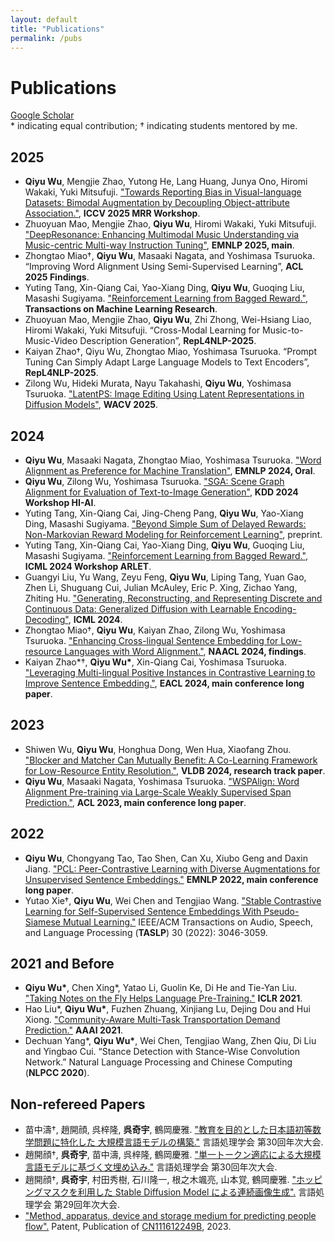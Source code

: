 ```yaml
---
layout: default
title: "Publications"
permalink: /pubs
---
```


# Publications
[Google Scholar](https://scholar.google.com/citations?user=oDn0AnwAAAAJ) \
\* indicating equal contribution; † indicating students mentored by me.
## 2025
* **Qiyu Wu**, Mengjie Zhao, Yutong He, Lang Huang, Junya Ono, Hiromi Wakaki, Yuki Mitsufuji. ["Towards Reporting Bias in Visual-language Datasets: Bimodal Augmentation by Decoupling Object-attribute Association."](https://arxiv.org/abs/2310.01330), **ICCV 2025 MRR Workshop**.
* Zhuoyuan Mao, Mengjie Zhao, **Qiyu Wu**, Hiromi Wakaki, Yuki Mitsufuji. ["DeepResonance: Enhancing Multimodal Music Understanding via Music-centric Multi-way Instruction Tuning"](https://arxiv.org/pdf/2502.12623), **EMNLP 2025, main**.
* Zhongtao Miao†, **Qiyu Wu**, Masaaki Nagata, and Yoshimasa Tsuruoka. “Improving Word Alignment Using Semi-Supervised Learning”, **ACL 2025 Findings**.
* Yuting Tang, Xin-Qiang Cai, Yao-Xiang Ding, **Qiyu Wu**, Guoqing Liu, Masashi Sugiyama. ["Reinforcement Learning from Bagged Reward."](https://openreview.net/forum?id=bXUipBbZDA), **Transactions on Machine Learning Research**.
* Zhuoyuan Mao, Mengjie Zhao, **Qiyu Wu**, Zhi Zhong, Wei-Hsiang Liao, Hiromi Wakaki, Yuki Mitsufuji. “Cross-Modal Learning for Music-to-Music-Video Description Generation”, **RepL4NLP-2025**.
* Kaiyan Zhao†, Qiyu Wu, Zhongtao Miao, Yoshimasa Tsuruoka. “Prompt Tuning Can Simply Adapt Large Language Models to Text Encoders”, **RepL4NLP-2025**.
* Zilong Wu, Hideki Murata, Nayu Takahashi, **Qiyu Wu**, Yoshimasa Tsuruoka. ["LatentPS: Image Editing Using Latent Representations in Diffusion Models"](https://openaccess.thecvf.com/content/WACV2025W/ImageQuality/papers/Wu_LatentPS_Image_Editing_Using_Latent_Representations_in_Diffusion_Models_WACVW_2025_paper.pdf), **WACV 2025**.

## 2024
* **Qiyu Wu**, Masaaki Nagata, Zhongtao Miao, Yoshimasa Tsuruoka. ["Word Alignment as Preference for Machine Translation"](https://arxiv.org/abs/2405.09223), **EMNLP 2024, Oral**.
* **Qiyu Wu**, Zilong Wu, Yoshimasa Tsuruoka. ["SGA: Scene Graph Alignment for Evaluation of Text-to-Image Generation"](https://human-interpretable-ai.github.io/assets/pdf/10_SGA_Scene_Graph_Alignment_f.pdf), **KDD 2024 Workshop HI-AI**.
* Yuting Tang, Xin-Qiang Cai, Jing-Cheng Pang, **Qiyu Wu**, Yao-Xiang Ding, Masashi Sugiyama. ["Beyond Simple Sum of Delayed Rewards: Non-Markovian Reward Modeling for Reinforcement Learning"](https://arxiv.org/pdf/2410.20176), preprint.
* Yuting Tang, Xin-Qiang Cai, Yao-Xiang Ding, **Qiyu Wu**, Guoqing Liu, Masashi Sugiyama. ["Reinforcement Learning from Bagged Reward."](https://arxiv.org/pdf/2402.03771.pdf), **ICML 2024 Workshop ARLET**.
* Guangyi Liu, Yu Wang, Zeyu Feng, **Qiyu Wu**, Liping Tang, Yuan Gao, Zhen Li, Shuguang Cui, Julian McAuley, Eric P. Xing, Zichao Yang, Zhiting Hu. ["Generating, Reconstructing, and Representing Discrete and Continuous Data: Generalized Diffusion with Learnable Encoding-Decoding"](https://arxiv.org/abs/2402.19009), **ICML 2024**.
* Zhongtao Miao†, **Qiyu Wu**, Kaiyan Zhao, Zilong Wu, Yoshimasa Tsuruoka. ["Enhancing Cross-lingual Sentence Embedding for Low-resource Languages with Word Alignment."](https://aclanthology.org/2024.findings-naacl.204/), **NAACL 2024, findings**.
* Kaiyan Zhao*†, **Qiyu Wu\***, Xin-Qiang Cai, Yoshimasa Tsuruoka. ["Leveraging Multi-lingual Positive Instances in Contrastive Learning to Improve Sentence Embedding."](https://aclanthology.org/2024.eacl-long.59/), **EACL 2024, main conference long paper**.

## 2023
* Shiwen Wu, **Qiyu Wu**, Honghua Dong, Wen Hua, Xiaofang Zhou. ["Blocker and Matcher Can Mutually Benefit: A Co-Learning Framework for Low-Resource Entity Resolution."](https://dl.acm.org/doi/abs/10.14778/3632093.3632096), **VLDB 2024, research track paper**.
* **Qiyu Wu**, Masaaki Nagata, Yoshimasa Tsuruoka. ["WSPAlign: Word Alignment Pre-training via Large-Scale Weakly Supervised Span Prediction."](https://aclanthology.org/2023.acl-long.621/), **ACL 2023, main conference long paper**.
  
## 2022
* **Qiyu Wu**, Chongyang Tao, Tao Shen, Can Xu, Xiubo Geng and Daxin Jiang. ["PCL: Peer-Contrastive Learning with Diverse Augmentations for Unsupervised Sentence Embeddings."](https://aclanthology.org/2022.emnlp-main.826/) **EMNLP 2022, main conference long paper**.
* Yutao Xie†, **Qiyu Wu**, Wei Chen and Tengjiao Wang. ["Stable Contrastive Learning for Self-Supervised Sentence Embeddings With Pseudo-Siamese Mutual Learning."](https://ieeexplore.ieee.org/abstract/document/9872078?casa_token=WmOgzDOxdVsAAAAA:l3sdhPMn9YUyhoab5G-YPJeYmsVNbiyPx0lwh6kkZHR0D4Nk3wUTkNywY0k5YE0P70_9AxN4) IEEE/ACM Transactions on Audio, Speech, and Language Processing (**TASLP**) 30 (2022): 3046-3059.

## 2021 and Before
* **Qiyu Wu\***, Chen Xing*, Yatao Li, Guolin Ke, Di He and Tie-Yan Liu. ["Taking Notes on the Fly Helps Language Pre-Training."](https://openreview.net/forum?id=lU5Rs_wCweN) **ICLR 2021**.
* Hao Liu*, **Qiyu Wu\***, Fuzhen Zhuang, Xinjiang Lu, Dejing Dou and Hui Xiong. ["Community-Aware Multi-Task Transportation Demand Prediction."](https://ojs.aaai.org/index.php/AAAI/article/view/16107) **AAAI 2021**.
* Dechuan Yang\*, **Qiyu Wu\***, Wei Chen, Tengjiao Wang, Zhen Qiu, Di Liu and Yingbao Cui. “Stance Detection with Stance-Wise Convolution Network.” Natural Language Processing and Chinese Computing (**NLPCC 2020**).

## Non-refereed Papers
* 苗中濤†, 趙開顔, 呉梓隆, **呉奇宇**, 鶴岡慶雅. ["教育を目的とした日本語初等数学問題に特化した 大規模言語モデルの構築."](https://www.anlp.jp/proceedings/annual_meeting/2024/pdf_dir/P4-24.pdf) 言語処理学会 第30回年次大会.
* 趙開顔†, **呉奇宇**, 苗中濤, 呉梓隆, 鶴岡慶雅. ["単一トークン適応による大規模言語モデルに基づく文埋め込み."](https://www.anlp.jp/proceedings/annual_meeting/2024/pdf_dir/P1-26.pdf) 言語処理学会 第30回年次大会.
* 趙開顔†, **呉奇宇**, 村田秀樹, 石川隆一, 根之木颯亮, 山本覚, 鶴岡慶雅. ["ホッピングマスクを利用した Stable Diffusion Model による連続画像生成".](https://www.anlp.jp/proceedings/annual_meeting/2023/pdf_dir/Q9-1.pdf) 言語処理学会 第29回年次大会.
* ["Method, apparatus, device and storage medium for predicting people flow".](https://patents.google.com/patent/CN111612249B/en) Patent, Publication of [CN111612249B](https://patentimages.storage.googleapis.com/8d/97/b0/2fa5a0ca413683/CN111612249A.pdf), 2023.
